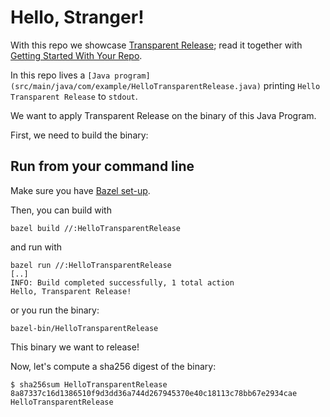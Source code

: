 # Hello, Stranger!

With this repo we showcase [Transparent Release](https://github.com/project-oak/transparent-release); read it together with [Getting Started With Your Repo](?).

In this repo lives a `[Java program](src/main/java/com/example/HelloTransparentRelease.java)` printing `Hello Transparent Release` to `stdout`. 

We want to apply Transparent Release on the binary of this Java Program.

First, we need to build the binary:

## Run from your command line

Make sure you have [Bazel set-up](https://docs.bazel.build/versions/main/tutorial/java.html#before-you-begin).

Then, you can build with

```
bazel build //:HelloTransparentRelease 
```

and run with

```
bazel run //:HelloTransparentRelease
[..]
INFO: Build completed successfully, 1 total action
Hello, Transparent Release!
```

or you run the binary:

```
bazel-bin/HelloTransparentRelease
```

This binary we want to release!

Now, let's compute a sha256 digest of the binary:

```
$ sha256sum HelloTransparentRelease
8a87337c16d1386510f9d3dd36a744d267945370e40c18113c78bb67e2934cae  HelloTransparentRelease
```